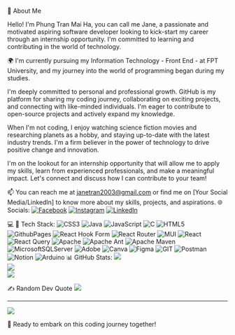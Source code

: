 👋 About Me

Hello! I'm Phung Tran Mai Ha, you can call me Jane, a passionate and motivated aspiring software developer looking to kick-start my career through an internship opportunity. I'm committed to learning and contributing in the world of technology.

🌍 I'm currently pursuing my Information Technology - Front End - at FPT University, and my journey into the world of programming began during my studies. 

I'm deeply committed to personal and professional growth. GitHub is my platform for sharing my coding journey, collaborating on exciting projects, and connecting with like-minded individuals. I'm eager to contribute to open-source projects and actively expand my knowledge.

When I'm not coding, I enjoy watching science fiction movies and researching planets as a hobby, and staying up-to-date with the latest industry trends. I'm a firm believer in the power of technology to drive positive change and innovation.

I'm on the lookout for an internship opportunity that will allow me to apply my skills, learn from experienced professionals, and make a meaningful impact. Let's connect and discuss how I can contribute to your team!

📫 You can reach me at janetran2003@gmail.com or find me on [Your Social Media/LinkedIn] to know more about my skills, projects, and aspirations.
 🌐 Socials:
[![Facebook](https://img.shields.io/badge/Facebook-%231877F2.svg?logo=Facebook&logoColor=white)](https://facebook.com/jane.tran.141003/) [![Instagram](https://img.shields.io/badge/Instagram-%23E4405F.svg?logo=Instagram&logoColor=white)](https://instagram.com/jane_ptmh/) [![LinkedIn](https://img.shields.io/badge/LinkedIn-%230077B5.svg?logo=linkedin&logoColor=white)](https://linkedin.com/in/janetran141003/) 

 💻 🚀  Tech Stack:
![CSS3](https://img.shields.io/badge/css3-%231572B6.svg?style=for-the-badge&logo=css3&logoColor=white) ![Java](https://img.shields.io/badge/java-%23ED8B00.svg?style=for-the-badge&logo=openjdk&logoColor=white) ![JavaScript](https://img.shields.io/badge/javascript-%23323330.svg?style=for-the-badge&logo=javascript&logoColor=%23F7DF1E) ![C](https://img.shields.io/badge/c-%2300599C.svg?style=for-the-badge&logo=c&logoColor=white) ![HTML5](https://img.shields.io/badge/html5-%23E34F26.svg?style=for-the-badge&logo=html5&logoColor=white) ![GithubPages](https://img.shields.io/badge/github%20pages-121013?style=for-the-badge&logo=github&logoColor=white) ![React Hook Form](https://img.shields.io/badge/React%20Hook%20Form-%23EC5990.svg?style=for-the-badge&logo=reacthookform&logoColor=white) ![React Router](https://img.shields.io/badge/React_Router-CA4245?style=for-the-badge&logo=react-router&logoColor=white) ![MUI](https://img.shields.io/badge/MUI-%230081CB.svg?style=for-the-badge&logo=mui&logoColor=white) ![React](https://img.shields.io/badge/react-%2320232a.svg?style=for-the-badge&logo=react&logoColor=%2361DAFB) ![React Query](https://img.shields.io/badge/-React%20Query-FF4154?style=for-the-badge&logo=react%20query&logoColor=white) ![Apache](https://img.shields.io/badge/apache-%23D42029.svg?style=for-the-badge&logo=apache&logoColor=white) ![Apache Ant](https://img.shields.io/badge/Apache%20Ant-A81C7D?style=for-the-badge&logo=Apache%20Ant&logoColor=white) ![Apache Maven](https://img.shields.io/badge/Apache%20Maven-C71A36?style=for-the-badge&logo=Apache%20Maven&logoColor=white) ![MicrosoftSQLServer](https://img.shields.io/badge/Microsoft%20SQL%20Server-CC2927?style=for-the-badge&logo=microsoft%20sql%20server&logoColor=white) ![Adobe](https://img.shields.io/badge/adobe-%23FF0000.svg?style=for-the-badge&logo=adobe&logoColor=white) ![Canva](https://img.shields.io/badge/Canva-%2300C4CC.svg?style=for-the-badge&logo=Canva&logoColor=white) ![Figma](https://img.shields.io/badge/figma-%23F24E1E.svg?style=for-the-badge&logo=figma&logoColor=white) ![GIT](https://img.shields.io/badge/Git-fc6d26?style=for-the-badge&logo=git&logoColor=white) ![Postman](https://img.shields.io/badge/Postman-FF6C37?style=for-the-badge&logo=postman&logoColor=white) ![Notion](https://img.shields.io/badge/Notion-%23000000.svg?style=for-the-badge&logo=notion&logoColor=white) ![Arduino](https://img.shields.io/badge/-Arduino-00979D?style=for-the-badge&logo=Arduino&logoColor=white)
 📊 GitHub Stats:
![](https://github-readme-stats.vercel.app/api?username=J1410T&theme=react&hide_border=false&include_all_commits=false&count_private=false)<br/>
![](https://github-readme-streak-stats.herokuapp.com/?user=J1410T&theme=react&hide_border=false)<br/>
![](https://github-readme-stats.vercel.app/api/top-langs/?username=J1410T&theme=react&hide_border=false&include_all_commits=false&count_private=false&layout=compact)

 ✍️ Random Dev Quote
![](https://quotes-github-readme.vercel.app/api?type=horizontal&theme=dark)

---
[![](https://visitcount.itsvg.in/api?id=J1410T&icon=2&color=0)](https://visitcount.itsvg.in)

🚀 Ready to embark on this coding journey together!

<!-- Proudly created with GPRM ( https://gprm.itsvg.in ) -->
